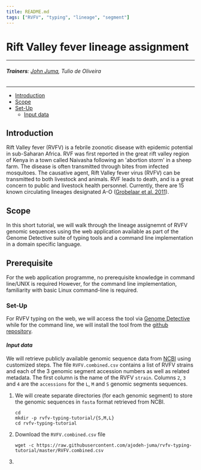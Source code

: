 ```yaml
---
title: README.md
tags: ["RVFV", "typing", "lineage", "segment"]
---
```

# **Rift Valley fever lineage assignment**
---
###### ***Trainers***: [John Juma](https://github.com/ajodeh-juma), Tulio de Oliveira
---

- [Introduction](#introduction)
- [Scope](#scope)
- [Set-Up](#setup)
    - [Input data](#input-data)


## Introduction
Rift Valley fever (RVFV) is a febrile zoonotic disease with epidemic potential in sub-Saharan Africa.
RVF was first reported in the great rift valley region of Kenya in a town called Naivasha following 
an 'abortion storm' in a sheep farm.
The disease is often transmitted through bites from infected mosquitoes. The causative agent, Rift 
Valley fever virus (RVFV) can be transmitted to both livestock and animals. RVF leads to death, and is
a great concern to public and livestock health personnel. Currently, there are 15 known circulating lineages designated
A-O ([Grobelaar et al. 2011](https://www.ncbi.nlm.nih.gov/pmc/articles/PMC3311189/)).

## Scope
In this short tutorial, we will walk through the lineage assignemnt of RVFV genomic sequences using
the web application available as part of the Genome Detective suite of typing tools 
and a command line implementation in a domain specific language.


## Prerequisite

For the web application programme, no prerequisite knowledge in command line/UNIX is required
However, for the command line implementation, familiarity with basic Linux command-line is required.


### Set-Up
For RVFV typing on the web, we will access the tool via [Genome Detective](https://www.genomedetective.com/app/typingtool/rvfv/)
while for the command line, we will install the tool from the [github repository](https://github.com/ajodeh-juma/rvfvtyping).



#### ***Input data***
We will retrieve publicly available genomic sequence data from [NCBI](https://www.ncbi.nlm.nih.gov/) using customized
steps. The file `RVFV.combined.csv` contains a list of RVFV strains and each of the 3 genomic segment
accession numbers as well as related metadata. The first column is the name of the RVFV `strain`. Columns `2`, `3` and `4` 
are the `accessions` for the `L`, `M` and `S` genomic segments sequences.



1. We will create separate directories (for each genomic segment) to store the genomic sequences in `fasta` format retrieved from NCBI.
   ```
   cd
   mkdir -p rvfv-typing-tutorial/{S,M,L}
   cd rvfv-typing-tutorial
   ```
2. Download the `RVFV.combined.csv` file
   ```
   wget -c https://raw.githubusercontent.com/ajodeh-juma/rvfv-typing-tutorial/master/RVFV.combined.csv
   ```
3. 




